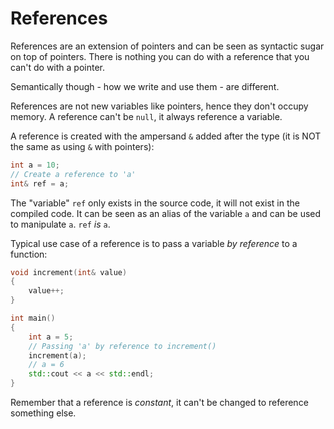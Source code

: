 # References

References are an extension of pointers and can be seen as syntactic sugar on top of pointers. There is nothing you can do with a reference that you can't do with a pointer.

Semantically though - how we write and use them - are different.

References are not new variables like pointers, hence they don't occupy memory. A reference can't be `null`, it always reference a variable.

A reference is created with the ampersand `&` added after the type (it is NOT the same as using `&` with pointers):

```cpp
int a = 10;
// Create a reference to 'a'
int& ref = a;
```

The "variable" `ref` only exists in the source code, it will not exist in the compiled code. It can be seen as an alias of the variable `a` and can be used to manipulate `a`. `ref` _is_ `a`.

Typical use case of a reference is to pass a variable _by reference_ to a function:

```cpp
void increment(int& value)
{
    value++;
}

int main()
{
    int a = 5;
    // Passing 'a' by reference to increment()
    increment(a);
    // a = 6
    std::cout << a << std::endl;
}
```

Remember that a reference is _constant_, it can't be changed to reference something else.
